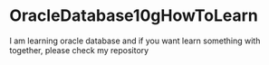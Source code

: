 # OracleDatabase10gHowToLearn
I am learning oracle database and if you want learn something with together, please check my repository
